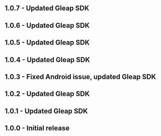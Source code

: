 ## 1.0.7 - Updated Gleap SDK
## 1.0.6 - Updated Gleap SDK
## 1.0.5 - Updated Gleap SDK
## 1.0.4 - Updated Gleap SDK
## 1.0.3 - Fixed Android issue, updated Gleap SDK
## 1.0.2 - Updated Gleap SDK
## 1.0.1 - Updated Gleap SDK
## 1.0.0 - Initial release